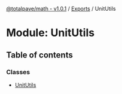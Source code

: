 [@totalpave/math - v1.0.1](../README.md) / [Exports](../modules.md) / UnitUtils

# Module: UnitUtils

## Table of contents

### Classes

- [UnitUtils](../classes/UnitUtils.UnitUtils-1.md)
